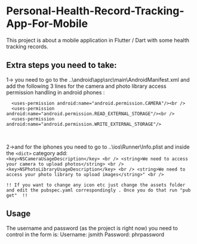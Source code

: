# Personal-Health-Record-Tracking-App-For-Mobile
This project is about a mobile application in Flutter / Dart with some health tracking records.

## Extra steps you need to take: <br />
1-> you need to go to the ..\android\app\src\main\AndroidManifest.xml and add the following 3 lines for the camera and photo library access permission handling in android phones :<br />
```
  <uses-permission android:name="android.permission.CAMERA"/><br />
  <uses-permission android:name="android.permission.READ_EXTERNAL_STORAGE"/><br />
  <uses-permission android:name="android.permission.WRITE_EXTERNAL_STORAGE"/>
```
<br />


2->and for the iphones you need to go to ..\ios\Runner\Info.plist and inside the ```<dict>``` category add: <br />
    ```
    <key>NSCameraUsageDescription</key> <br />
    <string>We need to access your camera to upload photos</string> <br />
    <key>NSPhotoLibraryUsageDescription</key> <br />
    <string>We need to access your photo library to upload images</string>" <br />
    ```

    !! If you want to change any icon etc just change the assets folder and edit the pubspec.yaml correspondingly . Once you do that run "pub get"  !!

  ## Usage
   The username and password (as the project is right now) you need to control in the form is: Username: jsmith Password: phrpassword
